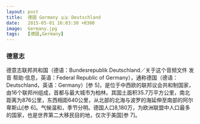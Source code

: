 ```yaml
---
layout: post
title:  德國 Germany 🇩🇪 Deutschland
date:   2015-05-01 16:03:30 +0300
image:  Germany.jpg
tags:   [德國,Germany]
---
```

### 德意志
德意志联邦共和国（德语：Bundesrepublik Deutschland／关于这个音频文件 发音 帮助·信息，英语：Federal Republic of Germany），通称德国（德语：Deutschland，英语：Germany）[参 5]，是位于中西欧的联邦议会共和制国家，由16个联邦州组成，首都与最大城市为柏林。其国土面积35.7万平方公里，南北距离为876公里，东西相距640公里，从北部的北海与波罗的海延伸至南部的阿尔卑斯山[参 6]。气候温和，季节分明。德国人口8,180万，为欧洲联盟中人口最多的国家，也是世界第二大移民目的地，仅次于美国[参 7]。
